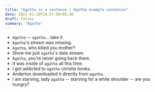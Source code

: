 ```yaml
---
title: "Agatha in a sentence | Agatha example sentences"
date: 2021-01-20T19:57:50+05:30
draft: falses
summary: "Agatha"
---
```

- `Agatha` -- `agatha`... take it.
- `Agatha`'s stream was missing.
- `Agatha`, who killed you mother?
- Show me just `agatha`'s data stream.
- `Agatha`, you're never going back there.
- It was inside of `agatha` all this time.
- I got addicted to `agatha` christie books.
- Anderton downloaded it directly from `agatha`.
- I am starving, lady `agatha` -- starving for a white shoulder -- are you hungry?
                 

